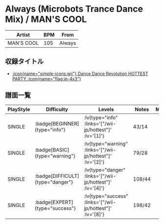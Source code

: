 # Always (Microbots Trance Dance Mix) / MAN'S COOL

|Artist|BPM|From|
|------|---|----|
|MAN'S COOL|105|Always|

## 収録タイトル

- [ :icon{name="simple-icons:wii"} Dance Dance Revolution HOTTEST PARTY :icon{name="flag:jp-4x3"} ](/wii-jp/hottest)

## 譜面一覧

|PlayStyle|Difficulty|Levels|Notes|Movie|
|---------|----------|------|-----|-----|
|SINGLE| :badge[BEGINNER]{type="info"} | :lv{type="info" :links='["/wii-jp/hottest"]' :lv='[1]'} |43/14||
|SINGLE| :badge[BASIC]{type="warning"} | :lv{type="warning" :links='["/wii-jp/hottest"]' :lv='[2]'} |79/28||
|SINGLE| :badge[DIFFICULT]{type="danger"} | :lv{type="danger" :links='["/wii-jp/hottest"]' :lv='[4]'} |108/44||
|SINGLE| :badge[EXPERT]{type="success"} | :lv{type="success" :links='["/wii-jp/hottest"]' :lv='[8]'} |198/42||
